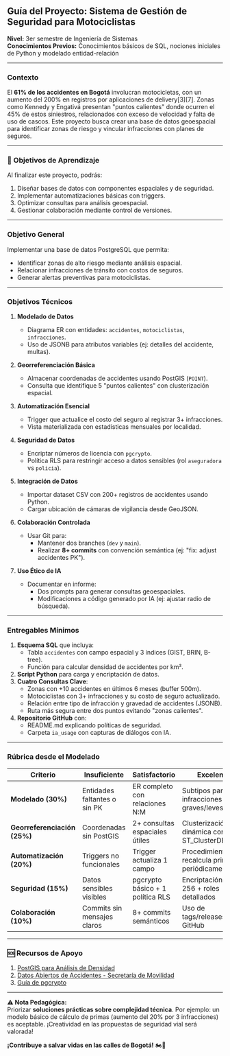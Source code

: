## **Guía del Proyecto: Sistema de Gestión de Seguridad para Motociclistas**  
**Nivel:** 3er semestre de Ingeniería de Sistemas  
**Conocimientos Previos:** Conocimientos básicos de SQL, nociones iniciales de Python y modelado entidad-relación  

---

### **Contexto**  
El **61% de los accidentes en Bogotá** involucran motocicletas, con un aumento del 200% en registros por aplicaciones de delivery[3][7]. Zonas como Kennedy y Engativá presentan "puntos calientes" donde ocurren el 45% de estos siniestros, relacionados con exceso de velocidad y falta de uso de cascos. Este proyecto busca crear una base de datos geoespacial para identificar zonas de riesgo y vincular infracciones con planes de seguros.

---

### **🎯 Objetivos de Aprendizaje**  
Al finalizar este proyecto, podrás:  
1. Diseñar bases de datos con componentes espaciales y de seguridad.  
2. Implementar automatizaciones básicas con triggers.  
3. Optimizar consultas para análisis geoespacial.  
4. Gestionar colaboración mediante control de versiones.  

---

### **Objetivo General**  
Implementar una base de datos PostgreSQL que permita:  
- Identificar zonas de alto riesgo mediante análisis espacial.  
- Relacionar infracciones de tránsito con costos de seguros.  
- Generar alertas preventivas para motociclistas.  

---

### **Objetivos Técnicos**  

1. **Modelado de Datos**  
   - Diagrama ER con entidades: `accidentes`, `motociclistas`, `infracciones`.  
   - Uso de JSONB para atributos variables (ej: detalles del accidente, multas).  

2. **Georreferenciación Básica**  
   - Almacenar coordenadas de accidentes usando PostGIS (`POINT`).  
   - Consulta que identifique 5 "puntos calientes" con clusterización espacial.  

3. **Automatización Esencial**  
   - Trigger que actualice el costo del seguro al registrar 3+ infracciones.  
   - Vista materializada con estadísticas mensuales por localidad.  

4. **Seguridad de Datos**  
   - Encriptar números de licencia con `pgcrypto`.  
   - Política RLS para restringir acceso a datos sensibles (rol `aseguradora` vs `policia`).  

5. **Integración de Datos**  
   - Importar dataset CSV con 200+ registros de accidentes usando Python.  
   - Cargar ubicación de cámaras de vigilancia desde GeoJSON.  

6. **Colaboración Controlada**  
   - Usar Git para:  
     - Mantener dos branches (`dev` y `main`).  
     - Realizar **8+ commits** con convención semántica (ej: "fix: adjust accidentes PK").  

7. **Uso Ético de IA**  
   - Documentar en informe:  
     - Dos prompts para generar consultas geoespaciales.  
     - Modificaciones a código generado por IA (ej: ajustar radio de búsqueda).  

---

### **Entregables Mínimos**  
1. **Esquema SQL** que incluya:  
   - Tabla `accidentes` con campo espacial y 3 índices (GIST, BRIN, B-tree).  
   - Función para calcular densidad de accidentes por km².  
2. **Script Python** para carga y encriptación de datos.  
3. **Cuatro Consultas Clave**:  
   - Zonas con +10 accidentes en últimos 6 meses (buffer 500m).  
   - Motociclistas con 3+ infracciones y su costo de seguro actualizado.  
   - Relación entre tipo de infracción y gravedad de accidentes (JSONB).  
   - Ruta más segura entre dos puntos evitando "zonas calientes".  
4. **Repositorio GitHub** con:  
   - README.md explicando políticas de seguridad.  
   - Carpeta `ia_usage` con capturas de diálogos con IA.  

---

### **Rúbrica desde el Modelado**  
| **Criterio**          | **Insuficiente**               | **Satisfactorio**                 | **Excelente**                     |  
|-----------------------|--------------------------------|-----------------------------------|-----------------------------------|  
| **Modelado (30%)**    | Entidades faltantes o sin PK   | ER completo con relaciones N:M    | Subtipos para infracciones (ej: graves/leves) |  
| **Georreferenciación (25%)** | Coordenadas sin PostGIS       | 2+ consultas espaciales útiles    | Clusterización dinámica con ST_ClusterDBSCAN |  
| **Automatización (20%)**| Triggers no funcionales        | Trigger actualiza 1 campo         | Procedimiento que recalcula primas periódicamente |  
| **Seguridad (15%)**   | Datos sensibles visibles       | pgcrypto básico + 1 política RLS  | Encriptación AES-256 + roles detallados |  
| **Colaboración (10%)**| Commits sin mensajes claros    | 8+ commits semánticos             | Uso de tags/releases en GitHub    |  

---

### **🆘 Recursos de Apoyo**  
1. [PostGIS para Análisis de Densidad](https://postgis.net/docs/ST_ClusterDBSCAN.html)  
2. [Datos Abiertos de Accidentes - Secretaría de Movilidad](https://www.movilidadbogota.gov.co/)  
3. [Guía de pgcrypto](https://www.postgresql.org/docs/current/pgcrypto.html)  

---

**⚠️ Nota Pedagógica:**  
Priorizar **soluciones prácticas sobre complejidad técnica**. Por ejemplo: un modelo básico de cálculo de primas (aumento del 20% por 3 infracciones) es aceptable. ¡Creatividad en las propuestas de seguridad vial será valorada!  

**¡Contribuye a salvar vidas en las calles de Bogotá!** 🏍️🛑  